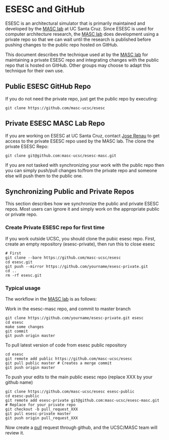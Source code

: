 # ESESC and GitHub

ESESC is an architectural simulator that is primarily maintained and developed
by the [MASC lab][masc] at UC Santa Cruz.  Since ESESC is used for computer
architecture research, the [MASC lab][masc] does development using a private
repo so that we can wait until the research is published before pushing changes
to the public repo hosted on GitHub.

This document describes the technique used at by the [MASC lab][masc] for maintaining
a private ESESC repo and integrating changes with the public repo
that is hosted on GitHub.  Other groups may choose to adapt this
technique for their own use.

## Public ESESC GitHub Repo

If you do not need the private repo, just get the public repo by executing:

    git clone https://github.com/masc-ucsc/esesc

## Private ESESC MASC Lab Repo

If you are working on ESESC at UC Santa Cruz, contact [Jose Renau](http://users.soe.ucsc.edu/~renau/)
to get access to the private ESESC repo used by the MASC lab. The clone the private ESESC Repo:

    git clone git@github.com:masc-ucsc/esesc-masc.git

If you are not tasked with synchronizing your work with the public repo then
you can simply push/pull changes to/from the private repo and someone else
will push them to the public one.

## Synchronizing Public and Private Repos

This section describes how we synchronize the public and private ESESC repos.
Most users can ignore it and simply work on the appropriate public or private 
repo.

### Create Private ESESC repo for first time

If you work outside UCSC, you should clone the pubic esesc repo. First, create
an empty repository (esesc-private), then run this to close esesc

    # First
    git clone --bare https://github.com/masc-ucsc/esesc
    cd esesc.git
    git push --mirror https://github.com/yourname/esesc-private.git
    cd ..
    rm -rf esesc.git


### Typical usage

The workflow in the [MASC lab][masc] is as follows:

Work in the esesc-masc repo, and commit to master branch

    git clone https://github.com/yourname/esesc-private.git esesc
    cd esesc
    make some changes
    git commit
    git push origin master


To pull latest version of code from esesc public repository

    cd esesc
    git remote add public https://github.com/masc-ucsc/esesc
    git pull public master # Creates a merge commit
    git push origin master

To push your edits to the main public esesc repo (replace XXX by your github name)

    git clone https://github.com/masc-ucsc/esesc esesc-public
    cd esesc-public
    git remote add esesc-private git@github.com:masc-ucsc/esesc-masc.git  # Replace for your private repo
    git checkout -b pull_request_XXX
    git pull esesc-private master
    git push origin pull_request_XXX

Now create a [pull][pull] request through github, and the UCSC/MASC team will review it.


[pull]: https://help.github.com/articles/creating-a-pull-request
[masc]: http://masc.soe.ucsc.edu/
